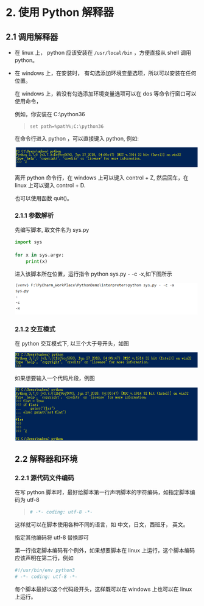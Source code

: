 # 2. 使用 Python 解释器

## 2.1 调用解释器

* 在 linux 上， python 应该安装在 `/usr/local/bin` ，方便直接从 shell 调用 python。

* 在 windows 上，在安装时， 有勾选添加环境变量选项，所以可以安装在任何位置。 

  在 windows 上，若没有勾选添加环境变量选项可以在 dos 等命令行窗口可以使用命令，

  例如，你安装在 C:\python36

  > ```dos窗口
  > set path=%path%;C:\python36
  > ```

  

  在命令行进入 python ，可以直接键入 python, 例如:

  ![](./image/2/1.png)

  离开 python 命令行，在 windows 上可以键入 control + Z, 然后回车，在 linux 上可以键入 control + D.

  也可以使用函数 quit()。

  ### 2.1.1 参数解析

  先编写脚本, 取文件名为 sys.py

  ```python
  import sys
  
  for x in sys.argv:
      print(x)
  ```

  进入该脚本所在位置，运行指令 python sys.py - -c -x,如下图所示 

  ![](.\image\2\2.png)

  ### 2.1.2 交互模式

  在 python 交互模式下, 以三个大于号开头，如图

  ![](./image/2/3.png)

  如果想要输入一个代码片段，例图

  ![](./image/2/4.png)

  

  ## 2.2 解释器和环境

  ### 2.2.1 源代码文件编码

  在写 python 脚本时，最好给脚本第一行声明脚本的字符编码，如指定脚本编码为 utf-8

  > ```python
  > # -*- coding: utf-8 -*-
  > ```

  这样就可以在脚本使用各种不同的语言，如 中文，日文，西班牙， 英文。

  指定其他编码将 utf-8 替换即可

  第一行指定脚本编码有个例外，如果想要脚本在 linux 上运行，这个脚本编码应该声明在第二行，例如

  ```python
  #!/usr/bin/env python3
  # -*- coding: utf-8 -*-
  ```

  每个脚本最好以这个代码段开头，这样既可以在 windows 上也可以在 linux 上运行。

  

